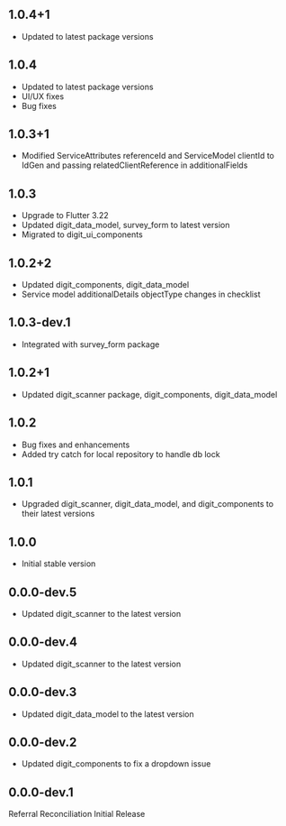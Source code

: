 ## 1.0.4+1

* Updated to latest package versions

## 1.0.4

* Updated to latest package versions
* UI/UX fixes
* Bug fixes

## 1.0.3+1

* Modified ServiceAttributes referenceId and ServiceModel clientId to IdGen and passing
  relatedClientReference in additionalFields

## 1.0.3

* Upgrade to Flutter 3.22
* Updated digit_data_model, survey_form to latest version
* Migrated to digit_ui_components

## 1.0.2+2

* Updated digit_components, digit_data_model
* Service model additionalDetails objectType changes in checklist

## 1.0.3-dev.1

* Integrated with survey_form package

## 1.0.2+1

* Updated digit_scanner package, digit_components, digit_data_model

## 1.0.2

* Bug fixes and enhancements
* Added try catch for local repository to handle db lock

## 1.0.1

* Upgraded digit_scanner, digit_data_model, and digit_components to their latest versions

## 1.0.0

* Initial stable version

## 0.0.0-dev.5

* Updated digit_scanner to the latest version

## 0.0.0-dev.4

* Updated digit_scanner to the latest version

## 0.0.0-dev.3

* Updated digit_data_model to the latest version

## 0.0.0-dev.2

* Updated digit_components to fix a dropdown issue

## 0.0.0-dev.1

Referral Reconciliation Initial Release